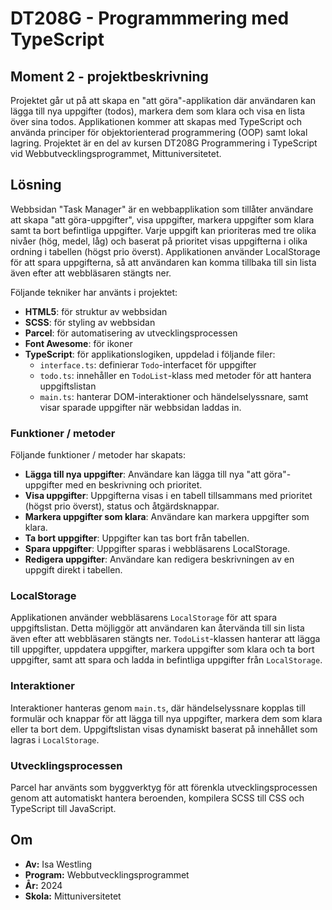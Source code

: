# DT208G - Programmmering med TypeScript

## Moment 2 - projektbeskrivning
Projektet går ut på att skapa en "att göra"-applikation där användaren kan lägga till nya uppgifter (todos), markera dem som klara och visa en lista över sina todos. Applikationen kommer att skapas med TypeScript och använda principer för objektorienterad programmering (OOP) samt lokal lagring. Projektet är en del av kursen DT208G Programmering i TypeScript vid Webbutvecklingsprogrammet, Mittuniversitetet.

## Lösning
Webbsidan "Task Manager" är en webbapplikation som tillåter användare att skapa "att göra-uppgifter", visa uppgifter, markera uppgifter som klara samt ta bort befintliga uppgifter. Varje uppgift kan prioriteras med tre olika nivåer (hög, medel, låg) och baserat på prioritet visas uppgifterna i olika ordning i tabellen (högst prio överst). Applikationen använder LocalStorage för att spara uppgifterna, så att användaren kan komma tillbaka till sin lista även efter att webbläsaren stängts ner.

Följande tekniker har använts i projektet:

- **HTML5**: för struktur av webbsidan
- **SCSS**: för styling av webbsidan
- **Parcel**: för automatisering av utvecklingsprocessen
- **Font Awesome**: för ikoner
- **TypeScript**: för applikationslogiken, uppdelad i följande filer:
  - `interface.ts`: definierar `Todo`-interfacet för uppgifter
  - `todo.ts`: innehåller en `TodoList`-klass med metoder för att hantera uppgiftslistan
  - `main.ts`: hanterar DOM-interaktioner och händelselyssnare, samt visar sparade uppgifter när webbsidan laddas in.

### Funktioner / metoder
Följande funktioner / metoder har skapats:

- **Lägga till nya uppgifter**: Användare kan lägga till nya "att göra"-uppgifter med en beskrivning och prioritet.
- **Visa uppgifter**: Uppgifterna visas i en tabell tillsammans med prioritet (högst prio överst), status och åtgärdsknappar.
- **Markera uppgifter som klara**: Användare kan markera uppgifter som klara.
- **Ta bort uppgifter**: Uppgifter kan tas bort från tabellen.
- **Spara uppgifter**: Uppgifter sparas i webbläsarens LocalStorage.
- **Redigera uppgifter**: Användare kan redigera beskrivningen av en uppgift direkt i tabellen.

### LocalStorage
Applikationen använder webbläsarens `LocalStorage` för att spara uppgiftslistan. Detta möjliggör att användaren kan återvända till sin lista även efter att webbläsaren stängts ner. `TodoList`-klassen hanterar att lägga till uppgifter, uppdatera uppgifter, markera uppgifter som klara och ta bort uppgifter, samt att spara och ladda in befintliga uppgifter från `LocalStorage`.

### Interaktioner
Interaktioner hanteras genom `main.ts`, där händelselyssnare kopplas till formulär och knappar för att lägga till nya uppgifter, markera dem som klara eller ta bort dem. Uppgiftslistan visas dynamiskt baserat på innehållet som lagras i `LocalStorage`.

### Utvecklingsprocessen
Parcel har använts som byggverktyg för att förenkla utvecklingsprocessen genom att automatiskt hantera beroenden, kompilera SCSS till CSS och TypeScript till JavaScript.

## Om
* **Av:** Isa Westling
* **Program:** Webbutvecklingsprogrammet
* **År:** 2024
* **Skola:** Mittuniversitetet